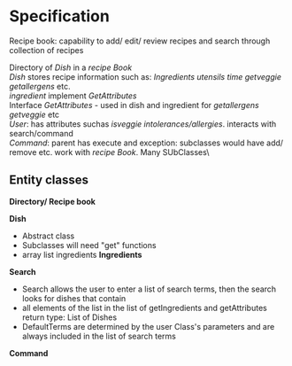 # Specification
Recipe book: capability to add/ edit/ review recipes and search through collection of recipes


Directory of *Dish* in a *recipe Book* \
*Dish* stores recipe information such as: *Ingredients* *utensils* *time* *getveggie* *getallergens* etc.\
*ingredient* implement *GetAttributes*\
Interface *GetAttributes* - used in dish and ingredient for *getallergens* *getveggie* etc\
*User*: has attributes suchas *isveggie* *intolerances/allergies*. interacts with search/command\
*Command*: parent has execute and exception: subclasses would have add/ remove etc. work with *recipe Book*. 
Many SUbClasses\






## Entity classes
**Directory/ Recipe book**


**Dish**
* Abstract class 
* Subclasses will need "get" functions
* array list <string> ingredients
**Ingredients**




**Search**
* Search allows the user to enter a list of search terms, then the search looks for dishes that contain
* all elements of the list in the list of getIngredients and getAttributes return type: List of Dishes
* DefaultTerms are determined by the user Class's parameters and are always included in the list of search terms

**Command**

